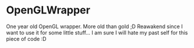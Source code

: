 # OpenGLWrapper
One year old OpenGL wrapper. More old than gold ;D
Reawakend since I want to use it for some little stuff... I am sure I will hate my past self for this piece of code :D
